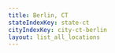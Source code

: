 ```yaml
---
title: Berlin, CT
stateIndexKey: state-ct
cityIndexKey: city-ct-berlin
layout: list_all_locations
---
```

